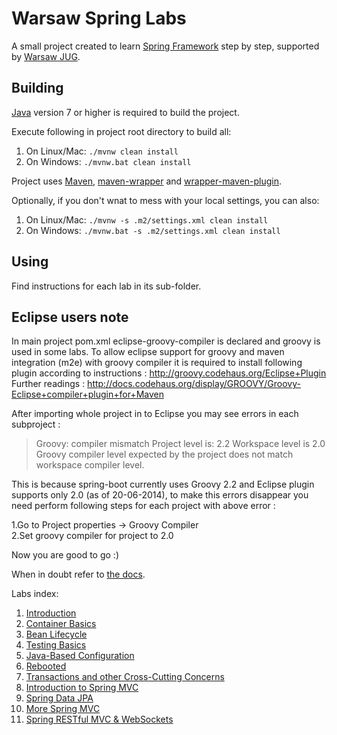 # Warsaw Spring Labs

A small project created to learn [Spring Framework][1] step by step, supported by [Warsaw JUG][2].

## Building

[Java][3] version 7 or higher is required to build the project.

Execute following in project root directory to build all:

 1. On Linux/Mac: `./mvnw clean install`
 2. On Windows: `./mvnw.bat clean install`

Project uses [Maven][4], [maven-wrapper][5] and [wrapper-maven-plugin][6].

Optionally, if you don't wnat to mess with your local settings, you can also:

 1. On Linux/Mac: `./mvnw -s .m2/settings.xml clean install`
 2. On Windows: `./mvnw.bat -s .m2/settings.xml clean install`

## Using

Find instructions for each lab in its sub-folder.


## Eclipse users note

In main project pom.xml eclipse-groovy-compiler is declared and groovy is used in some labs. 
To allow eclipse support for groovy and maven integration (m2e) with groovy compiler
it is required to install following plugin according to instructions :
http://groovy.codehaus.org/Eclipse+Plugin                        
Further readings :
http://docs.codehaus.org/display/GROOVY/Groovy-Eclipse+compiler+plugin+for+Maven

After importing whole project in to Eclipse you may see errors in each subproject :
> Groovy: compiler mismatch Project level is: 2.2 Workspace level is 2.0                              
> Groovy compiler level expected by the project does not match workspace compiler level.

This is because spring-boot currently uses Groovy 2.2 and Eclipse plugin supports only 2.0 (as of 20-06-2014),
to make this errors disappear you need perform following steps for each project with above error :

   1.Go to Project properties -> Groovy Compiler                       
   2.Set groovy compiler for project to 2.0

Now you are good to go :) 


                             
                                                                                             
                                                                                                    

When in doubt refer to [the docs][7].

Labs index:

 1. [Introduction](lab01)
 2. [Container Basics](lab02)
 3. [Bean Lifecycle](lab03)
 4. [Testing Basics](lab04)
 5. [Java-Based Configuration](lab05)
 6. [Rebooted](lab06)
 7. [Transactions and other Cross-Cutting Concerns](lab07)
 8. [Introduction to Spring MVC](lab08)
 9. [Spring Data JPA](lab09)
 10. [More Spring MVC](lab10)
 11. [Spring RESTful MVC & WebSockets](lab11)

 [1]: http://spring.io
 [2]: http://warszawa.jug.pl
 [3]: http://www.oracle.com/technetwork/java/javase/downloads/index.html
 [4]: http://maven.apache.org
 [5]: https://github.com/bdemers/maven-wrapper
 [6]: https://github.com/rimerosolutions/maven-wrapper/wiki/Maven-Goals
 [7]: http://docs.spring.io/spring/docs/3.2.5.RELEASE/spring-framework-reference/html
